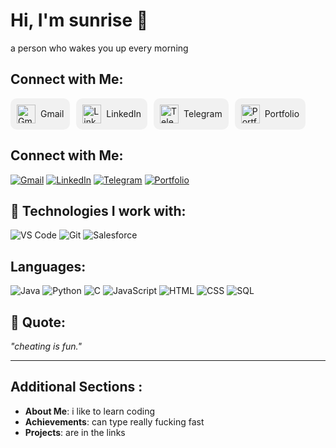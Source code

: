 # Hi, I'm sunrise 👋
a person who wakes you up every morning  


<h2>Connect with Me:</h2>
<div style="display: flex; gap: 10px;">
  <a href="mailto:your-email@gmail.com" target="_blank" style="padding: 10px; background-color: #f1f1f1; border-radius: 10px; text-decoration: none; display: flex; align-items: center;">
    <img src="https://img.shields.io/badge/-Gmail-red?style=flat&logo=gmail" alt="Gmail" style="height: 30px; margin-right: 8px;">Gmail
  </a>
  <a href="https://www.linkedin.com/in/your-profile/" target="_blank" style="padding: 10px; background-color: #f1f1f1; border-radius: 10px; text-decoration: none; display: flex; align-items: center;">
    <img src="https://img.shields.io/badge/-LinkedIn-blue?style=flat&logo=linkedin" alt="LinkedIn" style="height: 30px; margin-right: 8px;">LinkedIn
  </a>
  <a href="https://t.me/your-telegram" target="_blank" style="padding: 10px; background-color: #f1f1f1; border-radius: 10px; text-decoration: none; display: flex; align-items: center;">
    <img src="https://img.shields.io/badge/-Telegram-blue?style=flat&logo=telegram" alt="Telegram" style="height: 30px; margin-right: 8px;">Telegram
  </a>
  <a href="https://your-portfolio-link.com" target="_blank" style="padding: 10px; background-color: #f1f1f1; border-radius: 10px; text-decoration: none; display: flex; align-items: center;">
    <img src="https://img.shields.io/badge/Portfolio-green?style=flat&logo=portfolio" alt="Portfolio" style="height: 30px; margin-right: 8px;">Portfolio
  </a>
</div>

## Connect with Me:
[![Gmail](https://img.shields.io/badge/-Gmail-red?style=flat&logo=gmail)](mailto:your-email@gmail.com)
[![LinkedIn](https://img.shields.io/badge/-LinkedIn-blue?style=flat&logo=linkedin)](https://www.linkedin.com/in/your-profile/)
[![Telegram](https://img.shields.io/badge/-Telegram-blue?style=flat&logo=telegram)](https://t.me/your-telegram)
[![Portfolio](https://img.shields.io/badge/Portfolio-green?style=flat&logo=portfolio)](https://your-portfolio-link.com)

## 🔧 Technologies I work with:
![VS Code](https://camo.githubusercontent.com/3083bb2a86bf87e14fd25feb6fa77f609c4ae32d0d50fe87610b4fd612a038cf/68747470733a2f2f736b696c6c69636f6e732e6465762f69636f6e733f693d7673636f6465)
![Git](https://camo.githubusercontent.com/dbe4ba9617b5f2b9c3c12682ab9b2c687078af1cd25a2f545461157d8e1e7401/68747470733a2f2f736b696c6c69636f6e732e6465762f69636f6e733f693d676974687562)
![Salesforce](https://camo.githubusercontent.com/e70c9dbaf674064b0df06fbc5745fbcb789af4653925ae6236953b7ec638836a/68747470733a2f2f7777772e73616c6573666f7263652e636f6d2f636f6e74656e742f64616d2f736664632d646f63732f7777772f6c6f676f732f6c6f676f2d73616c6573666f7263652e737667)

## Languages:
![Java](https://camo.githubusercontent.com/9e02c0426b198d80f933ea32f92142c36ce703345e524caa6c7f38fa338aaf9f/68747470733a2f2f736b696c6c69636f6e732e6465762f69636f6e733f693d6a617661)
![Python](https://camo.githubusercontent.com/dda56cb9e7473c3afc789b099b5bbe77a3a8d12e3caed4c7162b610d7c7507c8/68747470733a2f2f736b696c6c69636f6e732e6465762f69636f6e733f693d707974686f6e)
![C](https://camo.githubusercontent.com/53b27cbad05c013d17c92bd9a820d0e7d9f5199f88ffc827dae965b4ac0657ca/68747470733a2f2f736b696c6c69636f6e732e6465762f69636f6e733f693d63)
![JavaScript](https://camo.githubusercontent.com/de084dc371104f5a434b8930b7f74e0b351e3b763d36a8fbc51bf8b9b023d769/68747470733a2f2f736b696c6c69636f6e732e6465762f69636f6e733f693d6a617661736372697074)
![HTML](https://camo.githubusercontent.com/49179b69f7956cc4b5e5e7987d011103b7e3ffc20c55ca4a43c8ff214c3b6796/68747470733a2f2f736b696c6c69636f6e732e6465762f69636f6e733f693d68746d6c)
![CSS](https://camo.githubusercontent.com/a266b2536a9f4e1b8dc325ca89d9ce8e7f323c1e140f8b830a42f474a56e3b4c/68747470733a2f2f736b696c6c69636f6e732e6465762f69636f6e733f693d637373)
![SQL](https://camo.githubusercontent.com/8f3f7c6f760a14060b33e90190faa902bcc4871373ec7ef0451c183a54d6490a/68747470733a2f2f736b696c6c69636f6e732e6465762f69636f6e733f693d6d7973716c)

## 🎯 Quote:
_"cheating is fun."_

---

## Additional Sections :
- **About Me**: i like to learn coding
- **Achievements**: can type really fucking fast
- **Projects**: are in the links
